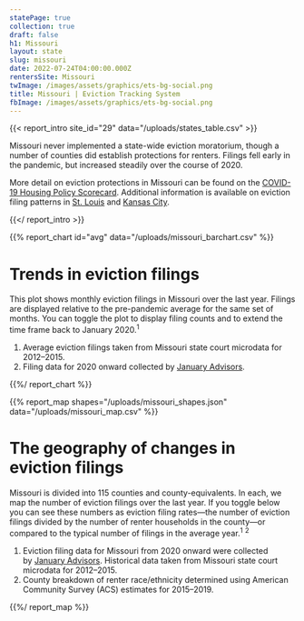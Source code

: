 ```yaml
---
statePage: true
collection: true
draft: false
h1: Missouri
layout: state
slug: missouri
date: 2022-07-24T04:00:00.000Z
rentersSite: Missouri
twImage: /images/assets/graphics/ets-bg-social.png
title: Missouri | Eviction Tracking System
fbImage: /images/assets/graphics/ets-bg-social.png
---
```


{{< report_intro site_id="29" data="/uploads/states_table.csv" >}}



Missouri never implemented a state-wide eviction moratorium, though a number of counties did establish protections for renters. Filings fell early in the pandemic, but increased steadily over the course of 2020.

More detail on eviction protections in Missouri can be found on the [COVID-19 Housing Policy Scorecard](https://evictionlab.org/covid-policy-scorecard/mo/). Additional information is available on eviction filing patterns in [St. Louis](https://evictionlab.org/eviction-tracking/st-louis-mo/) and [Kansas City](https://evictionlab.org/eviction-tracking/kansas-city-mo/).



{{</ report_intro >}}



{{% report_chart id="avg" data="/uploads/missouri_barchart.csv" %}}

# Trends in eviction filings

This plot shows monthly eviction filings in Missouri over the last year. Filings are displayed relative to the pre-pandemic average for the same set of months. You can toggle the plot to display filing counts and to extend the time frame back to January 2020.<sup>1</sup>

1. Average eviction filings taken from Missouri state court microdata for 2012–2015.
2. Filing data for 2020 onward collected by [January Advisors](https://www.januaryadvisors.com/).

{{%/ report_chart %}}



{{% report_map shapes="/uploads/missouri_shapes.json" data="/uploads/missouri_map.csv" %}}

# The geography of changes in eviction filings

Missouri is divided into 115 counties and county-equivalents. In each, we map the number of eviction filings over the last year. If you toggle below you can see these numbers as eviction filing rates—the number of eviction filings divided by the number of renter households in the county—or compared to the typical number of filings in the average year.<sup>1</sup> <sup>2</sup>

1. Eviction filing data for Missouri from 2020 onward were collected by [January Advisors](https://www.januaryadvisors.com/). Historical data taken from Missouri state court microdata for 2012–2015.
2. County breakdown of renter race/ethnicity determined using American Community Survey (ACS) estimates for 2015–2019.

{{%/ report_map %}}